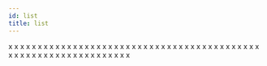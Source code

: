 ```yaml
---
id: list
title: list
---
```


x x x x x x x x x x x x x x x x x x x x x x x x x x x x x x x x x x x x x x x x
x x x x x x x x x x x x x x x x x x x x x x x x
